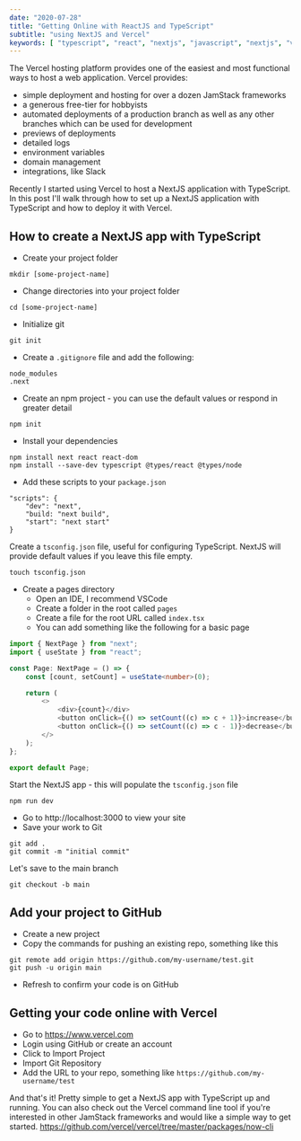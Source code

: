 ```yaml
---
date: "2020-07-28"
title: "Getting Online with ReactJS and TypeScript"
subtitle: "using NextJS and Vercel"
keywords: [ "typescript", "react", "nextjs", "javascript", "nextjs", "vercel" ]
---
```


The Vercel hosting platform provides one of the easiest and most functional ways to host a web application. Vercel provides:
* simple deployment and hosting for over a dozen JamStack frameworks
* a generous free-tier for hobbyists
* automated deployments of a production branch as well as any other branches which can be used for development
* previews of deployments
* detailed logs
* environment variables
* domain management
* integrations, like Slack

Recently I started using Vercel to host a NextJS application with TypeScript. In this post I'll walk through how to set up a NextJS application with TypeScript and how to deploy it with Vercel.

## How to create a NextJS app with TypeScript
* Create your project folder

```
mkdir [some-project-name]
```

* Change directories into your project folder

```
cd [some-project-name]
```
* Initialize git

```
git init
```
* Create a `.gitignore` file and add the following:

```
node_modules
.next
```
* Create an npm project - you can use the default values or respond in greater detail

```
npm init
```
* Install your dependencies

```
npm install next react react-dom
npm install --save-dev typescript @types/react @types/node
```
* Add these scripts to your `package.json`

```
"scripts": {
    "dev": "next",
    "build: "next build",
    "start": "next start"
}
```
Create a `tsconfig.json` file, useful for configuring TypeScript. NextJS will provide default values if you leave this file empty.

```
touch tsconfig.json
```
* Create a pages directory
    * Open an IDE, I recommend VSCode
    * Create a folder in the root called `pages`
    * Create a file for the root URL called `index.tsx`
    * You can add something like the following for a basic page

```typescript
import { NextPage } from "next";
import { useState } from "react";

const Page: NextPage = () => {
    const [count, setCount] = useState<number>(0);

    return (
        <>
            <div>{count}</div>
            <button onClick={() => setCount((c) => c + 1)}>increase</button>
            <button onClick={() => setCount((c) => c - 1)}>decrease</button>
        </>
    );
};

export default Page;
```
Start the NextJS app - this will populate the `tsconfig.json` file
```
npm run dev
```
* Go to http://localhost:3000 to view your site
* Save your work to Git

```
git add .
git commit -m "initial commit"
```
Let's save to the main branch

```
git checkout -b main
```

## Add your project to GitHub
* Create a new project
* Copy the commands for pushing an existing repo, something like this

```
git remote add origin https://github.com/my-username/test.git
git push -u origin main
```
* Refresh to confirm your code is on GitHub

## Getting your code online with Vercel
* Go to https://www.vercel.com
* Login using GitHub or create an account
* Click to Import Project
* Import Git Repository
* Add the URL to your repo, something like `https://github.com/my-username/test`

And that's it! Pretty simple to get a NextJS app with TypeScript up and running. You can also check out the Vercel command line tool if you're interested in other JamStack frameworks and would like a simple way to get started. https://github.com/vercel/vercel/tree/master/packages/now-cli
